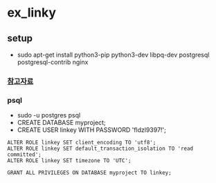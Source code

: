 # ex_linky

## setup
* sudo apt-get install python3-pip python3-dev libpq-dev postgresql postgresql-contrib nginx

### [참고자료](https://www.digitalocean.com/community/tutorials/how-to-set-up-django-with-postgres-nginx-and-gunicorn-on-ubuntu-16-04)
### psql
* sudo -u postgres psql
* CREATE DATABASE myproject;
* CREATE USER linkey WITH PASSWORD 'fldzl9397!';
```
ALTER ROLE linkey SET client_encoding TO 'utf8';
ALTER ROLE linkey SET default_transaction_isolation TO 'read committed';
ALTER ROLE linkey SET timezone TO 'UTC';
```
```
GRANT ALL PRIVILEGES ON DATABASE myproject TO linkey;
```
